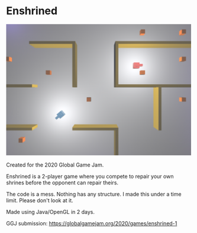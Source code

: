 # Enshrined

<img src="sample.png" width="500" />

Created for the 2020 Global Game Jam.

Enshrined is a 2-player game where you compete to repair your own shrines before the opponent can repair theirs.

The code is a mess. Nothing has any structure. I made this under a time limit. Please don't look at it.

Made using Java/OpenGL in 2 days.

GGJ submission: https://globalgamejam.org/2020/games/enshrined-1
